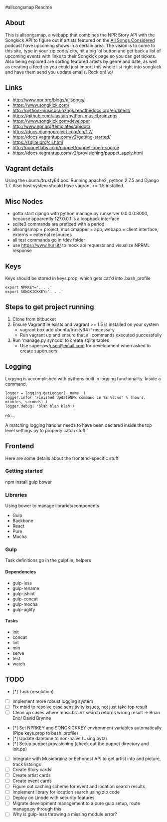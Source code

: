 #allsongsmap Readme

## About

This is allsongsmap, a webapp that combines the NPR Story API with the Songkick API to figure out if artists featured on the [All Songs Considered](http://www.npr.org/blogs/allsongs/) podcast have upcoming shows in a certain area. The vision is to come to this site, type in your zip code/ city, hit a big 'ol button and get back a list of upcoming events with links to their Songkick page so you can get tickets. Also being explored are sorting featured artists by genre and date, as well as creating a feed so you could just import this whole list right into songkick and have them send you update emails. Rock on! \o/

## Links

* http://www.npr.org/blogs/allsongs/
* https://www.songkick.com/
* http://python-musicbrainzngs.readthedocs.org/en/latest/
* https://github.com/alastair/python-musicbrainzngs
* https://www.songkick.com/developer
* http://www.npr.org/templates/apidoc/
* https://docs.djangoproject.com/en/1.7/
* https://docs.vagrantup.com/v2/getting-started/
* https://sqlite.org/cli.html
* http://puppetlabs.com/puppet/puppet-open-source
* https://docs.vagrantup.com/v2/provisioning/puppet_apply.html

## Vagrant details

Using the ubuntu/trusty64 box. Running apache2, python 2.7.5 and Django 1.7. Also host system should have vagrant >= 1.5 installed.

## Misc Nodes

* gotta start django with python manage.py runserver 0.0.0.0:8000, because apparently 127.0.0.1 is a loopback interface
* sqlite3 commands are prefixed with a period
* allsongsmap = project, musicmapper = app, webapp = client interface, externs = external resources
* all test commands go in /dev folder
* use https://www.hurl.it/ to mock api requests and visualize NPRML response

## Keys

Keys should be stored in keys.prop, which gets cat'd into .bash_profile
```
export NPRKEY='. . .'
export SONGKICKKEY='. . .'
```

## Steps to get project running

1. Clone from bitbucket
2. Ensure Vagrantfile exists and vagrant >= 1.5 is installed on your system
	* vagrant box add ubuntu/trusty64 if necessary
	* Run vagrant up and ensure that all commands executed successfully
3. Run 'manage.py syncdb' to create sqlite tables
	* Use super:pw/user@email.com for development when asked to create superusers

## Logging

Logging is accomplished with pythons built in logging functionality. Inside a command,

```
logger = logging.getLogger(__name__)
logger.info( 'Finished UpdateNPR command in %s:%s:%s' % (hours, minutes, seconds) )
logger.debug( 'blah blah blah')
```
etc...

A matching logging handler needs to have been declared inside the top level settings.py to properly catch stuff.


## Frontend

Here are some details about the frontend-specific stuff.

### Getting started

npm install
gulp bower

### Libraries

Using bower to manage libraries/components

* Gulp
* Backbone
* React
* Pure
* Mocha

### Gulp

Task definitions go in the gulpfile, helpers

#### Dependencies 
* gulp-less
* gulp-rename
* gulp-jshint
* gulp-concat
* gulp-mocha
* gulp-uglify

#### Tasks
* init
* concat
* lint
* min
* serve
* test
* watch

## TODO

- [*] Task (resolution)
- [ ] Implement more robust logging system
- [ ] Fix mbid to resolve case sensitivity issues, not just take top result
- [ ] Clean up cases where musicbrainz search returns wrong result -> Brian Eno/ David Brynne
- [*] Set NPRKEY and SONGKICKKEY environment variables automatically (Pipe keys.prop to bash_profile)
- [*] Update datetime to non-naive (Using pytz)
- [*] Setup puppet provisioning (check out the puppet directory and init.pp)
- [ ] Integrate with Musicbrainz or Echonest API to get artist info and picture, track listsings
- [ ] Create Story cards
- [ ] Create artist cards
- [ ] Create event cards
- [ ] Figure out caching scheme for event and location search results
- [ ] Implement library for location search using zip code
- [ ] Deploy on Linode with security features
- [ ] Migrate development management to a pure gulp setup, route manage.py through this
- [ ] Why is gulp-less throwing a missing module error?